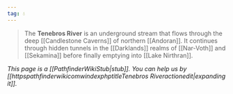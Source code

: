 ```yaml
---
tag: 💧
---
```

> The **Tenebros River** is an underground stream that flows through the deep [[Candlestone Caverns]] of northern [[Andoran]]. It continues through hidden tunnels in the [[Darklands]] realms of [[Nar-Voth]] and [[Sekamina]] before finally emptying into [[Lake Nirthran]].



*This page is a [[PathfinderWikiStub|stub]]. You can help us by [[httpspathfinderwikicomwindexphptitleTenebros Riveractionedit|expanding it]].*








